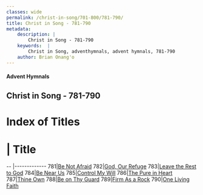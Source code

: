 ```yaml
---
classes: wide
permalink: /christ-in-song/701-800/781-790/
title: Christ in Song - 781-790
metadata:
    description: |
        Christ in Song - 781-790
    keywords:  |
        Christ in Song, adventhymnals, advent hymnals, 781-790
    author: Brian Onang'o
---
```


#### Advent Hymnals
## Christ in Song - 781-790

# Index of Titles
# | Title                        
-- |-------------
781|[Be Not Afraid](/christ-in-song/701-800/781-790/Be-Not-Afraid)
782|[God, Our Refuge](/christ-in-song/701-800/781-790/God,-Our-Refuge)
783|[Leave the Rest to God](/christ-in-song/701-800/781-790/Leave-the-Rest-to-God)
784|[Be Near Us](/christ-in-song/701-800/781-790/Be-Near-Us)
785|[Control My Will](/christ-in-song/701-800/781-790/Control-My-Will)
786|[The Pure in Heart](/christ-in-song/701-800/781-790/The-Pure-in-Heart)
787|[Thine Own](/christ-in-song/701-800/781-790/Thine-Own)
788|[Be on Thy Guard](/christ-in-song/701-800/781-790/Be-on-Thy-Guard)
789|[Firm As a Rock](/christ-in-song/701-800/781-790/Firm-As-a-Rock)
790|[One Living Faith](/christ-in-song/701-800/781-790/One-Living-Faith)